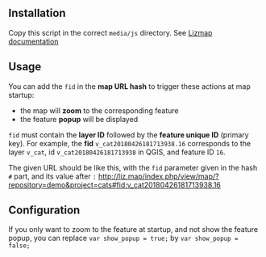 ## Installation

Copy this script in the correct `media/js` directory. See [Lizmap documentation](https://docs.lizmap.com/current/fr/publish/advanced_lizmap_config.html#adding-your-own-javascript)

## Usage

You can add the `fid` in the **map URL hash** to trigger these actions at map startup:

* the map will **zoom** to the corresponding feature
* the feature **popup** will be displayed

`fid` must contain the **layer ID** followed by the **feature unique ID** (primary key). For example, the **fid** `v_cat20180426181713938.16` corresponds to the layer `v_cat`, id `v_cat20180426181713938` in QGIS, and feature ID `16`.

The given URL should be like this, with the `fid` parameter given in the hash `#` part, and its value after `:` http://liz.map/index.php/view/map/?repository=demo&project=cats#fid:v_cat20180426181713938.16


## Configuration

If you only want to zoom to the feature at startup, and not show the feature popup, you can replace `var show_popup = true;` by `var show_popup = false;`
